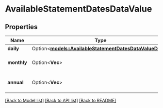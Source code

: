 # AvailableStatementDatesDataValue

## Properties

Name | Type | Description | Notes
------------ | ------------- | ------------- | -------------
**daily** | Option<[**models::AvailableStatementDatesDataValueDaily**](AvailableStatementDatesData_value_daily.md)> |  | [optional]
**monthly** | Option<**Vec<String>**> | monthly available reports | [optional]
**annual** | Option<**Vec<String>**> | annual available reports | [optional]

[[Back to Model list]](../README.md#documentation-for-models) [[Back to API list]](../README.md#documentation-for-api-endpoints) [[Back to README]](../README.md)
